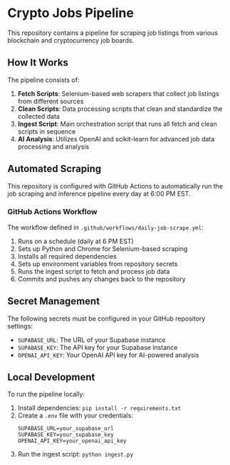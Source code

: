 # Crypto Jobs Pipeline

This repository contains a pipeline for scraping job listings from various blockchain and cryptocurrency job boards.

## How It Works

The pipeline consists of:

1. **Fetch Scripts**: Selenium-based web scrapers that collect job listings from different sources
2. **Clean Scripts**: Data processing scripts that clean and standardize the collected data
3. **Ingest Script**: Main orchestration script that runs all fetch and clean scripts in sequence
4. **AI Analysis**: Utilizes OpenAI and scikit-learn for advanced job data processing and analysis

## Automated Scraping

This repository is configured with GitHub Actions to automatically run the job scraping and inference pipeline every day at 6:00 PM EST.

### GitHub Actions Workflow

The workflow defined in `.github/workflows/daily-job-scrape.yml`:

1. Runs on a schedule (daily at 6 PM EST)
2. Sets up Python and Chrome for Selenium-based scraping
3. Installs all required dependencies
4. Sets up environment variables from repository secrets
5. Runs the ingest script to fetch and process job data
6. Commits and pushes any changes back to the repository

## Secret Management

The following secrets must be configured in your GitHub repository settings:

- `SUPABASE_URL`: The URL of your Supabase instance
- `SUPABASE_KEY`: The API key for your Supabase instance
- `OPENAI_API_KEY`: Your OpenAI API key for AI-powered analysis

## Local Development

To run the pipeline locally:

1. Install dependencies: `pip install -r requirements.txt`
2. Create a `.env` file with your credentials:
   ```
   SUPABASE_URL=your_supabase_url
   SUPABASE_KEY=your_supabase_key
   OPENAI_API_KEY=your_openai_api_key
   ```
3. Run the ingest script: `python ingest.py` 
